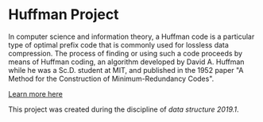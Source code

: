 # Huffman Project

In computer science and information theory, a Huffman code is a particular type of optimal prefix code that is commonly used for lossless data compression. The process of finding or using such a code proceeds by means of Huffman coding, an algorithm developed by David A. Huffman while he was a Sc.D. student at MIT, and published in the 1952 paper "A Method for the Construction of Minimum-Redundancy Codes".

[Learn more here](https://en.wikipedia.org/wiki/Huffman_coding)

This project was created during the discipline of *data structure 2019.1*.
